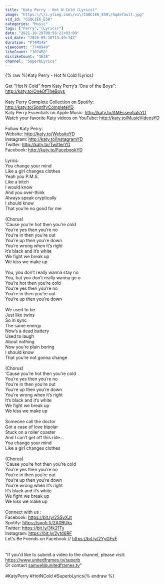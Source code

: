 ```yaml
---
title: "Katy Perry - Hot N Cold (Lyrics)"
image: "https:\/\/i.ytimg.com\/vi\/CGQC1E6_E58\/hqdefault.jpg"
vid_id: "CGQC1E6_E58"
categories: "Music"
tags: ["Perry","(Lyrics)"]
date: "2021-10-28T08:56:21+03:00"
vid_date: "2020-05-18T13:49:14Z"
duration: "PT4M14S"
viewcount: "7740940"
likeCount: "107458"
dislikeCount: "1638"
channel: "SuperbLyrics"
---
```

{% raw %}Katy Perry - Hot N Cold (Lyrics)<br /><br />Get “Hot N Cold” from Katy Perry’s ‘One of the Boys’’: <a rel="nofollow" target="blank" href="http://katy.to/OneOfTheBoys">http://katy.to/OneOfTheBoys</a><br /><br />Katy Perry Complete Collection on Spotify: <a rel="nofollow" target="blank" href="http://katy.to/SpotifyCompleteYD">http://katy.to/SpotifyCompleteYD</a><br />Katy Perry Essentials on Apple Music: <a rel="nofollow" target="blank" href="http://katy.to/AMEssentialsYD">http://katy.to/AMEssentialsYD</a><br />Watch your favorite Katy videos on YouTube: <a rel="nofollow" target="blank" href="http://katy.to/MusicVideosYD">http://katy.to/MusicVideosYD</a><br /><br />Follow Katy Perry:<br />Website: <a rel="nofollow" target="blank" href="http://katy.to/WebsiteYD">http://katy.to/WebsiteYD</a><br />Instagram: <a rel="nofollow" target="blank" href="http://katy.to/InstagramYD">http://katy.to/InstagramYD</a><br />Twitter: <a rel="nofollow" target="blank" href="http://katy.to/TwitterYD">http://katy.to/TwitterYD</a><br />Facebook: <a rel="nofollow" target="blank" href="http://katy.to/FacebookYD">http://katy.to/FacebookYD</a><br /><br />Lyrics:<br />You change your mind<br />Like a girl changes clothes<br />Yeah you P.M.S.<br />Like a bitch<br />I would know<br />And you over-think<br />Always speak cryptically<br />I should know<br />That you’re no good for me<br /> <br />(Chorus)<br />‘Cause you’re hot then you’re cold<br />You’re yes then you’re no<br />You’re in then you’re out<br />You’re up then you’re down<br />You’re wrong when it’s right<br />It’s black and it’s white<br />We fight we break up<br />We kiss we make up<br /> <br />You, you don’t really wanna stay no<br />You, but you don’t really wanna go o<br />You’re hot then you’re cold<br />You’re yes then you’re no<br />You’re in then you’re out<br />You’re up then you’re down<br /> <br />We used to be<br />Just like twins<br />So in sync<br />The same energy<br />Now’s a dead battery<br />Used to laugh<br />About nothing<br />Now you’re plain boring<br />I should know<br />That you’re not gonna change<br /> <br />(Chorus)<br />‘Cause you’re hot then you’re cold<br />You’re yes then you’re no<br />You’re in then you’re out<br />You’re up then you’re down<br />You’re wrong when it’s right<br />It’s black and it’s white<br />We fight we break up<br />We kiss we make up<br /><br />Someone call the doctor<br />Got a case of love bipolar<br />Stuck on a roller coaster<br />And I can’t get off this ride…<br />You change your mind<br />Like a girl changes clothes<br /> <br />(Chorus)<br />‘Cause you’re hot then you’re cold<br />You’re yes then you’re no<br />You’re in then you’re out<br />You’re up then you’re down<br />You’re wrong when it’s right<br />It’s black and it’s white<br />We fight we break up<br />We kiss we make up<br /><br />Connect with us :<br />Facebook: <a rel="nofollow" target="blank" href="https://bit.ly/2SSyXJt">https://bit.ly/2SSyXJt</a><br />Spotify: <a rel="nofollow" target="blank" href="https://spoti.fi/2A0BUks">https://spoti.fi/2A0BUks</a><br />Twitter: <a rel="nofollow" target="blank" href="https://bit.ly/3fk21Ty">https://bit.ly/3fk21Ty</a><br />Instagram: <a rel="nofollow" target="blank" href="https://bit.ly/2ytd6RF">https://bit.ly/2ytd6RF</a><br />Let's Be Friends on Facebook // <a rel="nofollow" target="blank" href="https://bit.ly/2YyGFvF">https://bit.ly/2YyGFvF</a><br /><br /><br />&quot;If you'd like to submit a video to the channel, please visit: <a rel="nofollow" target="blank" href="https://www.unitedframes.tv/superb">https://www.unitedframes.tv/superb</a><br />Or contact samuel@unitedframes.tv&quot;<br /><br />#KatyPerry #HotNCold #SuperbLyrics{% endraw %}
